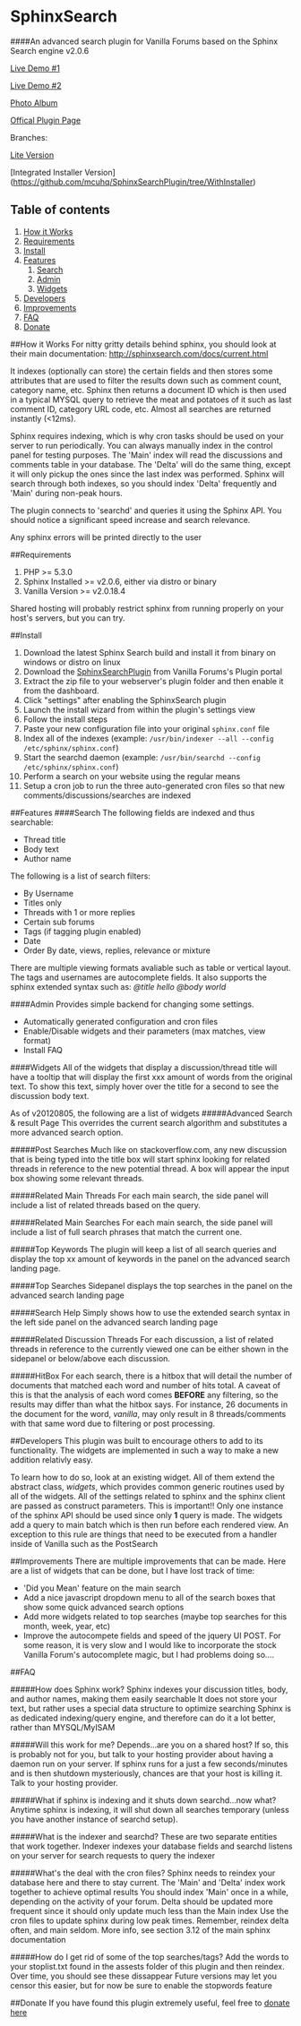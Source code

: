 SphinxSearch
============

####An advanced search plugin for Vanilla Forums based on the Sphinx Search engine v2.0.6

[Live Demo #1](https://forums.robertsspaceindustries.com/search?Search=search)

[Live Demo #2](http://homebrewforums.net/search?Search=beer)

[Photo Album](http://imgur.com/a/jQ5WE#1)

[Offical Plugin Page](http://vanillaforums.org/addon/sphinxsearch-plugin)

Branches:

[Lite Version](https://github.com/mcuhq/SphinxSearchPlugin/tree/SphinxSearchLite)

[Integrated Installer Version] (https://github.com/mcuhq/SphinxSearchPlugin/tree/WithInstaller)

Table of contents
-----------------

1. [How it Works](#how-it-works)
2. [Requirements](#requirements)
3. [Install](#install)
4. [Features](#features)
	1. [Search](#search)
	2. [Admin](#admin)
	3. [Widgets](#widgets)
5. [Developers](#developers)
6. [Improvements](#improvements)
7. [FAQ](#faq)
8. [Donate](#donate)

##How it Works
For nitty gritty details behind sphinx, you should look at their main documentation: http://sphinxsearch.com/docs/current.html

It indexes (optionally can store) the certain fields and then stores some attributes that are used to filter the results down such as comment count, category name, etc. Sphinx then returns a document ID which is then used in a typical MYSQL query to retrieve the meat and potatoes of it such as last comment ID, category URL code, etc. Almost all searches are returned instantly (<12ms).

Sphinx requires indexing, which is why cron tasks should be used on your server to run periodically. You can always manually index in the control panel for testing purposes. The 'Main' index will read the discussions and comments table in your database. The 'Delta' will do the same thing, except it will only pickup the ones since the last index was performed. Sphinx will search through both indexes, so you should index 'Delta' frequently and 'Main' during non-peak hours.

The plugin connects to 'searchd' and queries it using the Sphinx API. You should notice a significant speed increase and search relevance.

Any sphinx errors will be printed directly to the user

##Requirements

 1. PHP >= 5.3.0
 2. Sphinx Installed >= v2.0.6, either via distro or binary
 3. Vanilla Version >= v2.0.18.4

Shared hosting will probably restrict sphinx from running properly on your host's servers, but you can try.

##Install
 1. Download the latest Sphinx Search build and install it from binary on windows or distro on linux
 2. Download the [SphinxSearchPlugin](http://vanillaforums.org/addon/sphinxsearch-plugin) from Vanilla Forums's Plugin portal
 3. Extract the zip file to your webserver's plugin folder and then enable it from the dashboard.
 4. Click "settings" after enabling the SphinxSearch plugin
 5. Launch the install wizard from within the plugin's settings view
 6. Follow the install steps
 7. Paste your new configuration file into your original `sphinx.conf` file
 8. Index all of the indexes (example: `/usr/bin/indexer --all --config /etc/sphinx/sphinx.conf`)
 9. Start the searchd daemon (example: `/usr/bin/searchd --config /etc/sphinx/sphinx.conf`)
 10. Perform a search on your website using the regular means
 11. Setup a cron job to run the three auto-generated cron files so that new comments/discussions/searches are indexed


##Features
####Search
The following fields are indexed and thus searchable:
   * Thread title
   * Body text
   * Author name

The following is a list of search filters:
  * By Username
  * Titles only
  * Threads with 1 or more replies
  * Certain sub forums
  * Tags (if tagging plugin enabled)
  * Date
  * Order By date, views, replies, relevance or mixture

There are multiple viewing formats avaliable such as table or vertical layout. The tags and usernames are autocomplete fields. It also supports the sphinx extended syntax such as: *@title hello @body world*

####Admin
Provides simple backend for changing some settings.
  * Automatically generated configuration and cron files
  * Enable/Disable widgets and their parameters (max matches, view format)
  * Install FAQ

####Widgets
All of the widgets that display a discussion/thread title will have a tooltip that will display the first xxx amount of words from the original text. To show this text, simply hover over the title for a second to see the discussion body text.

As of v20120805, the following are a list of widgets
#####Advanced Search & result Page
This overrides the current search algorithm and substitutes a more advanced search option.

#####Post Searches
Much like on stackoverflow.com, any new discussion that is being typed into the title box will start sphinx looking for related threads in reference to the new potential thread. A box will appear the input box showing some relevant threads.

#####Related Main Threads
For each main search, the side panel will include a list of related threads based on the query.

#####Related Main Searches
For each main search, the side panel will include a list of full search phrases that match the current one.

#####Top Keywords
The plugin will keep a list of all search queries and display the top xx amount of keywords in the panel on the advanced search landing page.

#####Top Searches
Sidepanel displays the top searches in the panel on the advanced search landing page

#####Search Help
Simply shows how to use the extended search syntax in the left side panel on the advanced search landing page

#####Related Discussion Threads
For each discussion, a list of related threads in reference to the currently viewed one can be either shown in the sidepanel or below/above each discussion.

#####HitBox
For each search, there is a hitbox that will detail the number of documents that matched each word and number of hits total. A caveat of this is that the analysis of each word comes **BEFORE** any filtering, so the results may differ than what the hitbox says. For instance, 26 documents in the document for the word, *vanilla*, may only result in 8 threads/comments with that same word due to filtering or post processing.

##Developers
This plugin was built to encourage others to add to its functionality. The widgets are implemented in such a way to make a new addition relativly easy.

To learn how to do so, look at an existing widget. All of them extend the abstract class, *widgets*, which provides common generic routines used by all of the widgets. All of the settings related to sphinx and the sphinx client are passed as construct parameters. This is important!! Only one instance of the sphinx API should be used since only **1** query is made. The widgets add a query to main batch which is then run before each rendered view. An exception to this rule are things that need to be executed from a handler inside of Vanilla such as the PostSearch

##Improvements
There are multiple improvements that can be made. Here are a list of widgets that can be done, but I have lost track of time:

   *  'Did you Mean' feature on the main search
   *  Add a nice javascript dropdown menu to all of the search boxes that show some quick advanced search options
   *  Add more widgets related to top searches (maybe top searches for this month, week, year, etc)
   *  Improve the autocompete fields and speed of the jquery UI POST. For some reason, it is very slow and I would like to incorporate the stock Vanilla Forum's autocomplete magic, but I had problems doing so....


##FAQ

#####How does Sphinx work?
Sphinx indexes your discussion titles, body, and author names, making them easily searchable
It does not store your text, but rather uses a special data structure to optimize searching
Sphinx is as dedicated indexing/query engine, and therefore can do it a lot better, rather than MYSQL/MyISAM

#####Will this work for me?
Depends...are you on a shared host? If so, this is probably not for you, but talk to your hosting provider about having a daemon run on your server.
If sphinx runs for a just a few seconds/minutes and is then shutdown mysteriously, chances are that your host is killing it. Talk to your hosting provider.

#####What if sphinx is indexing and it shuts down searchd...now what?
Anytime sphinx is indexing, it will shut down all searches temporary (unless you have another instance of searchd setup).

#####What is the indexer and searchd?
These are two separate entities that work together. Indexer indexes your database fields and searchd listens on your server for search requests to query the indexer

#####What's the deal with the cron files?
Sphinx needs to reindex your database here and there to stay current. The 'Main' and 'Delta' index work together to achieve optimal results
You should index 'Main' once in a while, depending on the activity of your forum. Delta should be updated more frequent since it should only update much less than the Main index
Use the cron files to update sphinx during low peak times. Remember, reindex delta often, and main seldom. More info, see section 3.12 of the main sphinx documentation

#####How do I get rid of some of the top searches/tags?
Add the words to your stoplist.txt found in the assests folder of this plugin and then reindex. Over time, you should see these dissappear
Future versions may let you censor this easier, but for now be sure to enable the stopwords feature

##Donate
If you have found this plugin extremely useful, feel free to [donate here](https://www.paypal.com/cgi-bin/webscr?cmd=_donations&business=kapotchy%40gmail%2ecom&lc=US&item_name=Sphinx%20Search&no_note=0&currency_code=USD&bn=PP%2dDonationsBF%3abtn_donateCC_LG%2egif%3aNonHostedGuest)

